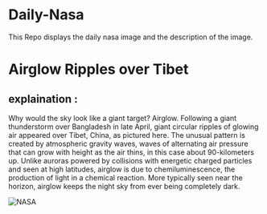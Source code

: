 # Daily-Nasa

This Repo displays the daily nasa image and the description of the image.

<!--NASA-->
# Airglow Ripples over Tibet
## explaination :

Why would the sky look like a giant target? Airglow. Following a giant thunderstorm over Bangladesh in late April, giant circular ripples of glowing air appeared over Tibet, China, as pictured here. The unusual pattern is created by atmospheric gravity waves, waves of alternating air pressure that can grow with height as the air thins, in this case about 90-kilometers up.  Unlike auroras powered by collisions with energetic charged particles and seen at high latitudes, airglow is due to chemiluminescence, the production of light in a chemical reaction.  More typically seen near the horizon, airglow keeps the night sky from ever being completely dark.

![NASA](https://apod.nasa.gov/apod/image/2211/rippledsky_dai_960.jpg)
<!--/NASA-->